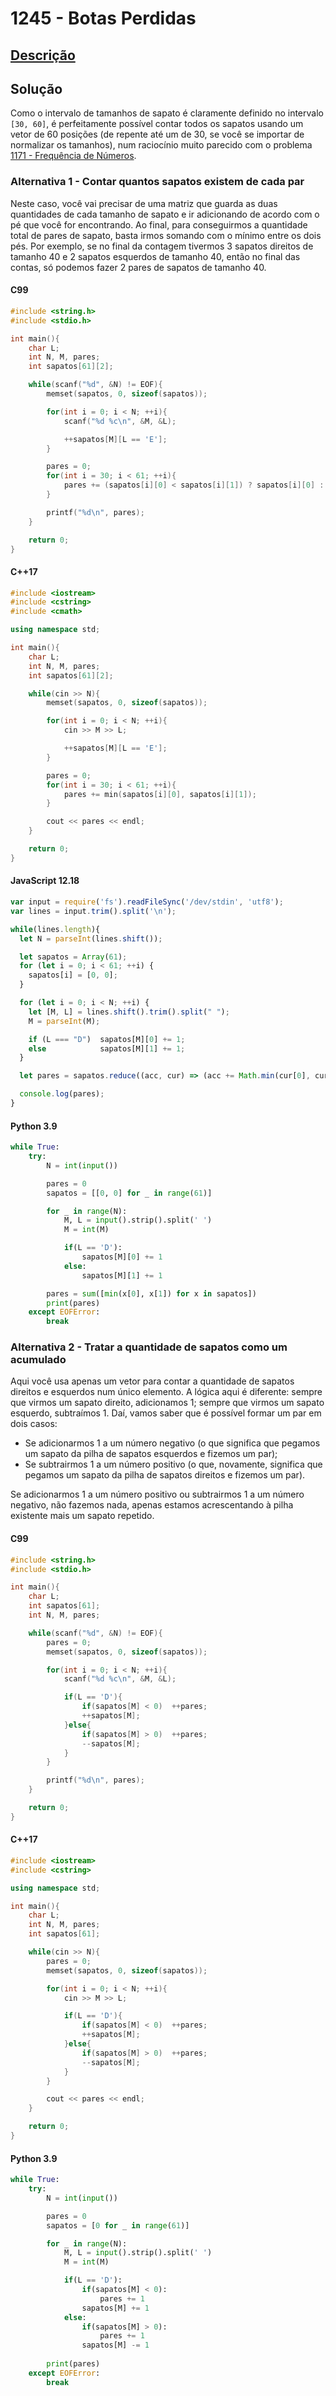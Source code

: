 # 1245 - Botas Perdidas

## [Descrição](https://www.beecrowd.com.br/judge/pt/problems/view/1245)

## Solução

Como o intervalo de tamanhos de sapato é claramente definido no intervalo `[30, 60]`, é perfeitamente possível contar todos os sapatos usando um vetor de 60 posições (de repente até um de 30, se você se importar de normalizar os tamanhos), num raciocínio muito parecido com o problema [1171 - Frequência de Números](../1171/README.md).

### Alternativa 1 - Contar quantos sapatos existem de cada par

Neste caso, você vai precisar de uma matriz que guarda as duas quantidades de cada tamanho de sapato e ir adicionando de acordo com o pé que você for encontrando. Ao final, para conseguirmos a quantidade total de pares de sapato, basta irmos somando com o mínimo entre os dois pés. Por exemplo, se no final da contagem tivermos 3 sapatos direitos de tamanho 40 e 2 sapatos esquerdos de tamanho 40, então no final das contas, só podemos fazer 2 pares de sapatos de tamanho 40.

#### C99
```c
#include <string.h>
#include <stdio.h>

int main(){
    char L;
    int N, M, pares;
    int sapatos[61][2];

    while(scanf("%d", &N) != EOF){
        memset(sapatos, 0, sizeof(sapatos));

        for(int i = 0; i < N; ++i){
            scanf("%d %c\n", &M, &L);

            ++sapatos[M][L == 'E'];
        }

        pares = 0;
        for(int i = 30; i < 61; ++i){
            pares += (sapatos[i][0] < sapatos[i][1]) ? sapatos[i][0] : sapatos[i][1];
        }

        printf("%d\n", pares);
    }

    return 0;
}
```

#### C++17
```cpp
#include <iostream>
#include <cstring>
#include <cmath>

using namespace std;

int main(){
    char L;
    int N, M, pares;
    int sapatos[61][2];

    while(cin >> N){
        memset(sapatos, 0, sizeof(sapatos));

        for(int i = 0; i < N; ++i){
            cin >> M >> L;

            ++sapatos[M][L == 'E'];
        }

        pares = 0;
        for(int i = 30; i < 61; ++i){
            pares += min(sapatos[i][0], sapatos[i][1]);
        }

        cout << pares << endl;
    }

    return 0;
}
```

#### JavaScript 12.18
```javascript
var input = require('fs').readFileSync('/dev/stdin', 'utf8');
var lines = input.trim().split('\n');

while(lines.length){
  let N = parseInt(lines.shift());

  let sapatos = Array(61);
  for (let i = 0; i < 61; ++i) {
    sapatos[i] = [0, 0];
  }

  for (let i = 0; i < N; ++i) {
    let [M, L] = lines.shift().trim().split(" ");
    M = parseInt(M);

    if (L === "D")  sapatos[M][0] += 1;
    else            sapatos[M][1] += 1;
  }

  let pares = sapatos.reduce((acc, cur) => (acc += Math.min(cur[0], cur[1])), 0);

  console.log(pares);
}
```

#### Python 3.9
```python
while True:
    try:
        N = int(input())

        pares = 0
        sapatos = [[0, 0] for _ in range(61)]

        for _ in range(N):
            M, L = input().strip().split(' ')
            M = int(M)

            if(L == 'D'):
                sapatos[M][0] += 1
            else:
                sapatos[M][1] += 1

        pares = sum([min(x[0], x[1]) for x in sapatos])
        print(pares)
    except EOFError:
        break
```

### Alternativa 2 - Tratar a quantidade de sapatos como um acumulado

Aqui você usa apenas um vetor para contar a quantidade de sapatos direitos e esquerdos num único elemento. A lógica aqui é diferente: sempre que virmos um sapato direito, adicionamos 1; sempre que virmos um sapato esquerdo, subtraímos 1. Daí, vamos saber que é possível formar um par em dois casos:

* Se adicionarmos 1 a um número negativo (o que significa que pegamos um sapato da pilha de sapatos esquerdos e fizemos um par);
* Se subtrairmos 1 a um número positivo (o que, novamente, significa que pegamos um sapato da pilha de sapatos direitos e fizemos um par).

Se adicionarmos 1 a um número positivo ou subtrairmos 1 a um número negativo, não fazemos nada, apenas estamos acrescentando à pilha existente mais um sapato repetido.

#### C99
```c
#include <string.h>
#include <stdio.h>

int main(){
    char L;
    int sapatos[61];
    int N, M, pares;

    while(scanf("%d", &N) != EOF){
        pares = 0;
        memset(sapatos, 0, sizeof(sapatos));

        for(int i = 0; i < N; ++i){
            scanf("%d %c\n", &M, &L);

            if(L == 'D'){
                if(sapatos[M] < 0)  ++pares;
                ++sapatos[M];
            }else{
                if(sapatos[M] > 0)  ++pares;
                --sapatos[M];
            }
        }

        printf("%d\n", pares);
    }

    return 0;
}
```

#### C++17
```cpp
#include <iostream>
#include <cstring>

using namespace std;

int main(){
    char L;
    int N, M, pares;
    int sapatos[61];

    while(cin >> N){
        pares = 0;
        memset(sapatos, 0, sizeof(sapatos));

        for(int i = 0; i < N; ++i){
            cin >> M >> L;

            if(L == 'D'){
                if(sapatos[M] < 0)  ++pares;
                ++sapatos[M];
            }else{
                if(sapatos[M] > 0)  ++pares;
                --sapatos[M];
            }
        }

        cout << pares << endl;
    }

    return 0;
}
```

#### Python 3.9
```python
while True:
    try:
        N = int(input())

        pares = 0
        sapatos = [0 for _ in range(61)]

        for _ in range(N):
            M, L = input().strip().split(' ')
            M = int(M)

            if(L == 'D'):
                if(sapatos[M] < 0):
                    pares += 1
                sapatos[M] += 1
            else:
                if(sapatos[M] > 0):
                    pares += 1
                sapatos[M] -= 1
            
        print(pares)
    except EOFError:
        break
```